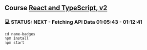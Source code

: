 ## Course [React and TypeScript, v2](https://frontendmasters.com/courses/react-typescript-v2/react-component-with-typescript/)

### 💻 STATUS: NEXT - Fetching API Data 01:05:43 - 01:12:41

```
cd name-badges
npm install
npm start
```

